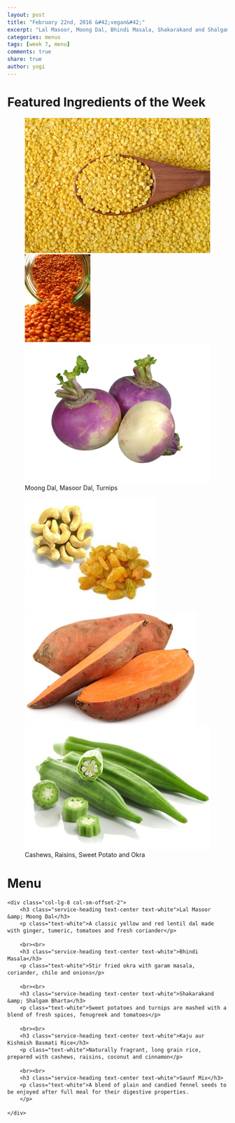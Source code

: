 ```yaml
---
layout: post
title: "February 22nd, 2016 &#42;vegan&#42;"
excerpt: "Lal Masoor, Moong Dal, Bhindi Masala, Shakarakand and Shalgam Bharta"
categories: menus
tags: [week 7, menu]
comments: true
share: true
author: yogi
---
```


# Featured Ingredients of the Week

<figure class="third">
	<a href="https://raw.githubusercontent.com/yogibelly/yogibelly.github.io/master/img/portfolio/moong.jpg"><img src="https://raw.githubusercontent.com/yogibelly/yogibelly.github.io/master/img/portfolio/moong.jpg" alt="image"></a>
	<a href="https://raw.githubusercontent.com/yogibelly/yogibelly.github.io/master/img/portfolio/masoor-thumbnail.jpg"><img src="https://raw.githubusercontent.com/yogibelly/yogibelly.github.io/master/img/portfolio/masoor-thumbnail.jpg" alt="image"></a>
	<a href="https://raw.githubusercontent.com/yogibelly/yogibelly.github.io/master/img/portfolio/turnip.jpg"><img src="https://raw.githubusercontent.com/yogibelly/yogibelly.github.io/master/img/portfolio/turnip.jpg" alt="image"></a>
	<figcaption>Moong Dal, Masoor Dal, Turnips</figcaption>
</figure>

<figure class="third">
    <a href="https://raw.githubusercontent.com/yogibelly/yogibelly.github.io/master/img/portfolio/raisins.jpg"><img src="https://raw.githubusercontent.com/yogibelly/yogibelly.github.io/master/img/portfolio/raisins.jpg" alt="image"></a>
    <a href="https://raw.githubusercontent.com/yogibelly/yogibelly.github.io/master/img/portfolio/sweetpotato.jpg"><img src="https://raw.githubusercontent.com/yogibelly/yogibelly.github.io/master/img/portfolio/sweetpotato.jpg" alt="image"></a>
    <a href="https://raw.githubusercontent.com/yogibelly/yogibelly.github.io/master/img/portfolio/okra.jpg"><img src="https://raw.githubusercontent.com/yogibelly/yogibelly.github.io/master/img/portfolio/okra.jpg" alt="image"></a>
    <figcaption>Cashews, Raisins, Sweet Potato and Okra</figcaption>
</figure>


# Menu

<div class="row">

	<div class="col-lg-8 col-sm-offset-2">
        <h3 class="service-heading text-center text-white">Lal Masoor &amp; Moong Dal</h3>
        <p class="text-white">A classic yellow and red lentil dal made with ginger, tumeric, tomatoes and fresh coriander</p>

        <br><br>
        <h3 class="service-heading text-center text-white">Bhindi Masala</h3>
        <p class="text-white">Stir fried okra with garam masala, coriander, chile and onions</p>

        <br><br>
        <h3 class="service-heading text-center text-white">Shakarakand &amp; Shalgam Bharta</h3>
        <p class="text-white">Sweet potatoes and turnips are mashed with a blend of fresh spices, fenugreek and tomatoes</p>

        <br><br>
        <h3 class="service-heading text-center text-white">Kaju aur Kishmish Basmati Rice</h3>
        <p class="text-white">Naturally fragrant, long grain rice, prepared with cashews, raisins, coconut and cinnamon</p>

        <br><br>
        <h3 class="service-heading text-center text-white">Saunf Mix</h3>
        <p class="text-white">A blend of plain and candied fennel seeds to be enjoyed after full meal for their digestive properties.
        </p>

    </div>
</div>
